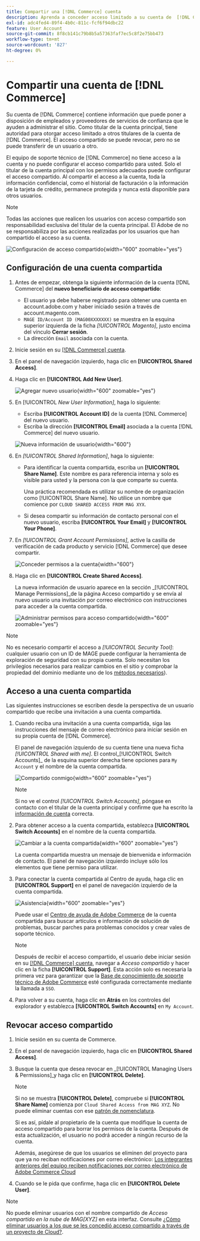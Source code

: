 ```yaml
---
title: Compartir una [!DNL Commerce] cuenta
description: Aprenda a conceder acceso limitado a su cuenta de  [!DNL Commerce] para otros titulares de la cuenta de [!DNL Commerce] .
exl-id: adc4fed4-89f4-4b0c-811c-fcf6f94dbc22
feature: User Account
source-git-commit: 8f8cb141c79b8b5a57363faf7ec5c8f2e75bb473
workflow-type: tm+mt
source-wordcount: '827'
ht-degree: 0%

---
```


# Compartir una cuenta de [!DNL Commerce]

Su cuenta de [!DNL Commerce] contiene información que puede poner a disposición de empleados y proveedores de servicios de confianza que le ayuden a administrar el sitio. Como titular de la cuenta principal, tiene autoridad para otorgar acceso limitado a otros titulares de la cuenta de [!DNL Commerce]. El acceso compartido se puede revocar, pero no se puede transferir de un usuario a otro.

El equipo de soporte técnico de [!DNL Commerce] no tiene acceso a la cuenta y no puede configurar el acceso compartido para usted. Solo el titular de la cuenta principal con los permisos adecuados puede configurar el acceso compartido. Al compartir el acceso a la cuenta, toda la información confidencial, como el historial de facturación o la información de la tarjeta de crédito, permanece protegida y nunca está disponible para otros usuarios.

>[!NOTE]
>
>Todas las acciones que realicen los usuarios con acceso compartido son responsabilidad exclusiva del titular de la cuenta principal. El Adobe de no se responsabiliza por las acciones realizadas por los usuarios que han compartido el acceso a su cuenta.

![Configuración de acceso compartido](./assets/shared-access.png){width="600" zoomable="yes"}

## Configuración de una cuenta compartida

1. Antes de empezar, obtenga la siguiente información de la cuenta [!DNL Commerce] del **nuevo beneficiario de acceso compartido**:

   - El usuario ya debe haberse registrado para obtener una cuenta en account.adobe.com y haber iniciado sesión a través de account.magento.com.
   - `MAGE ID/Account ID (MAG00XXXXXXX)` se muestra en la esquina superior izquierda de la ficha _[!UICONTROL Magento]_, justo encima del vínculo **Cerrar sesión**.
   - La dirección `Email` asociada con la cuenta.

1. Inicie sesión en su [[!DNL Commerce] cuenta](commerce-account-create.md).

1. En el panel de navegación izquierdo, haga clic en **[!UICONTROL Shared Access]**.

1. Haga clic en **[!UICONTROL Add New User]**.

   ![Agregar nuevo usuario](./assets/shared-access-add.png){width="600" zoomable="yes"}

1. En [!UICONTROL _New User Information]_, haga lo siguiente:

   - Escriba **[!UICONTROL Account ID]** de la cuenta [!DNL Commerce] del nuevo usuario.
   - Escriba la dirección **[!UICONTROL Email]** asociada a la cuenta [!DNL Commerce] del nuevo usuario.

   ![Nueva información de usuario](./assets/shared-new-user.png){width="600"}

1. En _[!UICONTROL Shared Information]_, haga lo siguiente:

   - Para identificar la cuenta compartida, escriba un **[!UICONTROL Share Name]**. Este nombre es para referencia interna y solo es visible para usted y la persona con la que comparte su cuenta.

     Una práctica recomendada es utilizar su nombre de organización como [!UICONTROL Share Name]. No utilice un nombre que comience por `CLOUD SHARED ACCESS FROM MAG XYX`.
   - Si desea compartir su información de contacto personal con el nuevo usuario, escriba **[!UICONTROL Your Email]** y **[!UICONTROL Your Phone]**.

1. En _[!UICONTROL Grant Account Permissions]_, active la casilla de verificación de cada producto y servicio [!DNL Commerce] que desee compartir.

   ![Conceder permisos a la cuenta](./assets/shared-permissions.png){width="600"}

1. Haga clic en **[!UICONTROL Create Shared Access]**.

   La nueva información de usuario aparece en la sección _[!UICONTROL Manage Permissions]_de la página Acceso compartido y se envía al nuevo usuario una invitación por correo electrónico con instrucciones para acceder a la cuenta compartida.

   ![Administrar permisos para acceso compartido](./assets/shared-manage-permissions.png){width="600" zoomable="yes"}

>[!NOTE]
>
>No es necesario compartir el acceso a _[!UICONTROL Security Tool]_: cualquier usuario con un ID de MAGE puede configurar la herramienta de exploración de seguridad con su propia cuenta. Solo necesitan los privilegios necesarios para realizar cambios en el sitio y comprobar la propiedad del dominio mediante uno de los [métodos necesarios](https://experienceleague.adobe.com/en/docs/commerce-admin/systems/security/security-scan)).

## Acceso a una cuenta compartida

Las siguientes instrucciones se escriben desde la perspectiva de un usuario compartido que recibe una invitación a una cuenta compartida.

1. Cuando reciba una invitación a una cuenta compartida, siga las instrucciones del mensaje de correo electrónico para iniciar sesión en su propia cuenta de [!DNL Commerce].

   El panel de navegación izquierdo de su cuenta tiene una nueva ficha _[!UICONTROL Shared with me]_. El control_[!UICONTROL Switch Accounts]_ de la esquina superior derecha tiene opciones para `My Account` y el nombre de la cuenta compartida.

   ![Compartido conmigo](./assets/shared-with-me.png){width="600" zoomable="yes"}

   >[!NOTE]
   >
   >   Si no ve el control _[!UICONTROL Switch Accounts]_, póngase en contacto con el titular de la cuenta principal y confirme que ha escrito la [información de cuenta](#set-up-a-shared-account) correcta.


1. Para obtener acceso a la cuenta compartida, establezca **[!UICONTROL Switch Accounts]** en el nombre de la cuenta compartida.

   ![Cambiar a la cuenta compartida](./assets/shared-switch.png){width="600" zoomable="yes"}

   La cuenta compartida muestra un mensaje de bienvenida e información de contacto. El panel de navegación izquierdo incluye sólo los elementos que tiene permiso para utilizar.

1. Para conectar la cuenta compartida al Centro de ayuda, haga clic en **[!UICONTROL Support]** en el panel de navegación izquierdo de la cuenta compartida.

   ![Asistencia](./assets/shared-support.png){width="600" zoomable="yes"}

   Puede usar el [Centro de ayuda de Adobe Commerce](https://experienceleague.adobe.com/en/docs/commerce-knowledge-base/kb/overview.html) de la cuenta compartida para buscar artículos e información de solución de problemas, buscar parches para problemas conocidos y crear vales de soporte técnico.

   >[!NOTE]
   >
   >Después de recibir el acceso compartido, el usuario debe iniciar sesión en su [[!DNL Commerce] cuenta](https://account.magento.com/customer/account/login), navegar a _Acceso compartido_ y hacer clic en la ficha **[!UICONTROL Support]**. Esta acción solo es necesaria la primera vez para garantizar que la [Base de conocimiento de soporte técnico de Adobe Commerce](https://experienceleague.adobe.com/en/docs/commerce-knowledge-base/kb/overview.html) esté configurada correctamente mediante la llamada a `SSO`.

1. Para volver a su cuenta, haga clic en **Atrás** en los controles del explorador y establezca **[!UICONTROL Switch Accounts]** en `My Account`.

## Revocar acceso compartido

1. Inicie sesión en su cuenta de Commerce.

1. En el panel de navegación izquierdo, haga clic en **[!UICONTROL Shared Access]**.

1. Busque la cuenta que desea revocar en _[!UICONTROL Managing Users & Permissions]_y haga clic en **[!UICONTROL Delete]**.

   >[!NOTE]
   >
   > Si no se muestra **[!UICONTROL Delete]**, compruebe si **[!UICONTROL Share Name]** comienza por `Cloud Shared Access from MAG XYZ`. No puede eliminar cuentas con ese [patrón de nomenclatura](https://experienceleague.adobe.com/en/docs/commerce-knowledge-base/kb/help-center-guide/magento-help-center-user-guide#remove-cloud-shared-access-users).
   > 
   > Si es así, pídale al propietario de la cuenta que modifique la cuenta de acceso compartido para borrar los permisos de la cuenta. Después de esta actualización, el usuario no podrá acceder a ningún recurso de la cuenta.
   >
   > Además, asegúrese de que los usuarios se eliminen del proyecto para que ya no reciban notificaciones por correo electrónico: [Los integrantes anteriores del equipo reciben notificaciones por correo electrónico de Adobe Commerce Cloud](https://experienceleague.adobe.com/en/docs/commerce-knowledge-base/kb/troubleshooting/miscellaneous/former-teammembers-receive-cloud-notification-emails.html)


1. Cuando se le pida que confirme, haga clic en **[!UICONTROL Delete User]**.

>[!NOTE]
>
>No puede eliminar usuarios con el nombre compartido de _Acceso compartido en la nube de MAG[XYZ]_ en esta interfaz. Consulte [¿Cómo eliminar usuarios a los que se les concedió acceso compartido a través de un proyecto de Cloud?](https://experienceleague.adobe.com/en/docs/commerce-knowledge-base/kb/help-center-guide/magento-help-center-user-guide.html?lang=en#remove-cloud-shared-access-users).
